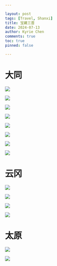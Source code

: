 ```yaml
---

layout: post
tags: [Travel, Shanxi]
title: 宝藏三晋
date: 2024-07-13
author: Kyrie Chen
comments: true
toc: true
pinned: false

---
```


# 大同

![](https://raw.githubusercontent.com/kakack/kakack.github.io/master/_images/sx-240713-1.jpg)

![](https://raw.githubusercontent.com/kakack/kakack.github.io/master/_images/sx-240713-2.jpg)

![](https://raw.githubusercontent.com/kakack/kakack.github.io/master/_images/sx-240713-3.jpg)

![](https://raw.githubusercontent.com/kakack/kakack.github.io/master/_images/sx-240713-4.jpg)

![](https://raw.githubusercontent.com/kakack/kakack.github.io/master/_images/sx-240713-5.jpg)

![](https://raw.githubusercontent.com/kakack/kakack.github.io/master/_images/sx-240713-6.jpg)

![](https://raw.githubusercontent.com/kakack/kakack.github.io/master/_images/sx-240713-7.jpg)

![](https://raw.githubusercontent.com/kakack/kakack.github.io/master/_images/sx-240713-8.jpg)


# 云冈

![](https://raw.githubusercontent.com/kakack/kakack.github.io/master/_images/sx-240713-9.jpg)

![](https://raw.githubusercontent.com/kakack/kakack.github.io/master/_images/sx-240713-10.jpg)

![](https://raw.githubusercontent.com/kakack/kakack.github.io/master/_images/sx-240713-11.jpg)

![](https://raw.githubusercontent.com/kakack/kakack.github.io/master/_images/sx-240713-12.jpg)

# 太原

![](https://raw.githubusercontent.com/kakack/kakack.github.io/master/_images/sx-240713-13.jpg)

![](https://raw.githubusercontent.com/kakack/kakack.github.io/master/_images/sx-240713-14.jpg)